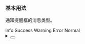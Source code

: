 ### 基本用法

通知提醒框的消息类型。

<div class="cell-demo vp-raw">
  <yc-space>
    <yc-button
      type="primary"
      @click="$notification.info('This is an info message!')">
      Info
    </yc-button>
    <yc-button
      type="primary"
      status="success"
      @click="$notification.success('This is a success message!')">
      Success
    </yc-button>
    <yc-button
      type="primary"
      status="warning"
      @click="$notification.warning('This is a warning message!')">
      Warning
    </yc-button>
    <yc-button
      type="primary"
      status="danger"
      @click="$notification.error('This is an error message!')">
      Error
    </yc-button>
    <yc-button
      type="secondary"
      @click="
          $notification.info({
            content: 'This is an error message!',
            showIcon: false,
          })
      ">
      Normal
    </yc-button>
  </yc-space>
</div>

<script setup></script>

<details>
<summary>
 <button class="code-btn"  >
    <icon-code />
 </button>
</summary>

```vue
<template>
  <yc-space>
    <yc-button
      type="primary"
      @click="$notification.info('This is an info message!')">
      Info
    </yc-button>
    <yc-button
      type="primary"
      status="success"
      @click="$notification.success('This is a success message!')">
      Success
    </yc-button>
    <yc-button
      type="primary"
      status="warning"
      @click="$notification.warning('This is a warning message!')">
      Warning
    </yc-button>
    <yc-button
      type="primary"
      status="danger"
      @click="$notification.error('This is an error message!')">
      Error
    </yc-button>
    <yc-button
      type="secondary"
      @click="
        $notification.info({
          content: 'This is an error message!',
          showIcon: false,
        })
      ">
      Normal
    </yc-button>
  </yc-space>
</template>

<script setup></script>
```

</details>
